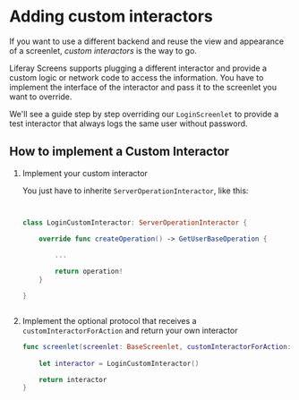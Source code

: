 # Adding custom interactors [](id=adding-custom-interactors)

If you want to use a different backend and reuse the view and appearance of a screenlet, *custom interactors* is the way to go.

Liferay Screens supports plugging a different interactor and provide a custom logic or network code to access the information. You have to implement the interface of the interactor and pass it to the screenlet you want to override.

We'll see a guide step by step overriding our `LoginScreenlet` to provide a test interactor that always logs the same user without password.


## How to implement a Custom Interactor [](id=implement-custom-interactor)

1. Implement your custom interactor 

	You just have to inherite `ServerOperationInteractor`, like this:

	```swift
	
	
	class LoginCustomInteractor: ServerOperationInteractor {

		override func createOperation() -> GetUserBaseOperation {
			
			...

			return operation!
		}

	}

	
	
	```

2. Implement the optional protocol that receives a `customInteractorForAction` and return your own interactor

	```swift
	func screenlet(screenlet: BaseScreenlet, customInteractorForAction: String, withSender: AnyObject?) -> Interactor? {
		
		let interactor = LoginCustomInteractor()
	
		return interactor
	}
	```